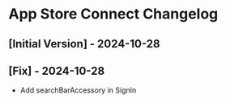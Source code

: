 # App Store Connect Changelog

## [Initial Version] - 2024-10-28

## [Fix] - 2024-10-28
- Add searchBarAccessory in SignIn 